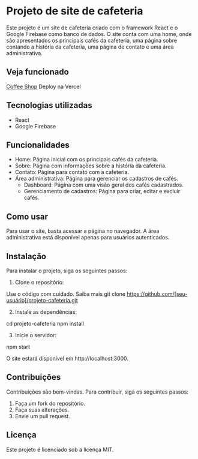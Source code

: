 # Projeto de site de cafeteria

Este projeto é um site de cafeteria criado com o framework React e o Google Firebase como banco de dados. O site conta com uma home, onde são apresentados os principais cafés da cafeteria, uma página sobre contando a história da cafeteria, uma página de contato e uma área administrativa.

## Veja funcionado
[Coffee Shop](https://coffee-shop-gules.vercel.app/)
Deploy na Vercel

## Tecnologias utilizadas

* React
* Google Firebase

## Funcionalidades

* Home: Página inicial com os principais cafés da cafeteria.
* Sobre: Página com informações sobre a história da cafeteria.
* Contato: Página para contato com a cafeteria.
* Área administrativa: Página para gerenciar os cadastros de cafés.
    * Dashboard: Página com uma visão geral dos cafés cadastrados.
    * Gerenciamento de cadastros: Página para criar, editar e excluir cafés.

## Como usar

Para usar o site, basta acessar a página no navegador. A área administrativa está disponível apenas para usuários autenticados.

## Instalação

Para instalar o projeto, siga os seguintes passos:

1. Clone o repositório:

Use o código com cuidado. Saiba mais
git clone https://github.com/[seu-usuário]/projeto-cafeteria.git


2. Instale as dependências:

cd projeto-cafeteria
npm install


3. Inicie o servidor:

npm start


O site estará disponível em http://localhost:3000.

## Contribuições

Contribuições são bem-vindas. Para contribuir, siga os seguintes passos:

1. Faça um fork do repositório.
2. Faça suas alterações.
3. Envie um pull request.

## Licença

Este projeto é licenciado sob a licença MIT.
